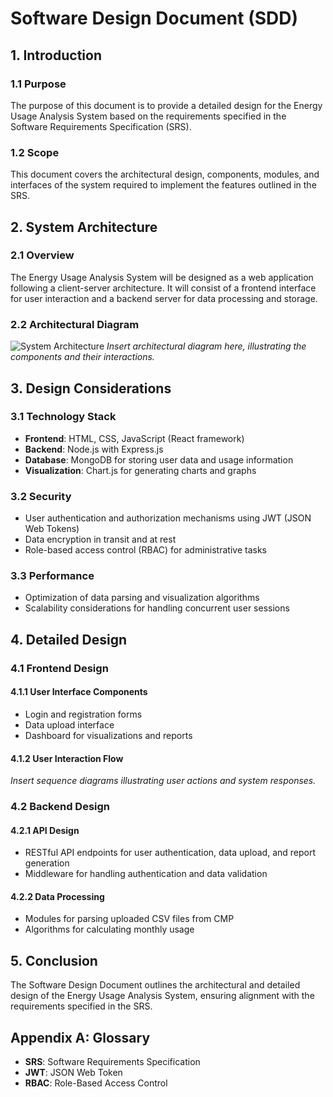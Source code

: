 # Software Design Document (SDD)

## 1. Introduction
### 1.1 Purpose
The purpose of this document is to provide a detailed design for the Energy Usage Analysis System based on the requirements specified in the Software Requirements Specification (SRS).

### 1.2 Scope
This document covers the architectural design, components, modules, and interfaces of the system required to implement the features outlined in the SRS.

## 2. System Architecture
### 2.1 Overview
The Energy Usage Analysis System will be designed as a web application following a client-server architecture. It will consist of a frontend interface for user interaction and a backend server for data processing and storage.

### 2.2 Architectural Diagram
![System Architecture](architecture_diagram.png)
*Insert architectural diagram here, illustrating the components and their interactions.*

## 3. Design Considerations
### 3.1 Technology Stack
- **Frontend**: HTML, CSS, JavaScript (React framework)
- **Backend**: Node.js with Express.js
- **Database**: MongoDB for storing user data and usage information
- **Visualization**: Chart.js for generating charts and graphs

### 3.2 Security
- User authentication and authorization mechanisms using JWT (JSON Web Tokens)
- Data encryption in transit and at rest
- Role-based access control (RBAC) for administrative tasks

### 3.3 Performance
- Optimization of data parsing and visualization algorithms
- Scalability considerations for handling concurrent user sessions

## 4. Detailed Design
### 4.1 Frontend Design
#### 4.1.1 User Interface Components
- Login and registration forms
- Data upload interface
- Dashboard for visualizations and reports

#### 4.1.2 User Interaction Flow
*Insert sequence diagrams illustrating user actions and system responses.*

### 4.2 Backend Design
#### 4.2.1 API Design
- RESTful API endpoints for user authentication, data upload, and report generation
- Middleware for handling authentication and data validation

#### 4.2.2 Data Processing
- Modules for parsing uploaded CSV files from CMP
- Algorithms for calculating monthly usage

## 5. Conclusion
The Software Design Document outlines the architectural and detailed design of the Energy Usage Analysis System, ensuring alignment with the requirements specified in the SRS.

## Appendix A: Glossary
- **SRS**: Software Requirements Specification
- **JWT**: JSON Web Token
- **RBAC**: Role-Based Access Control
